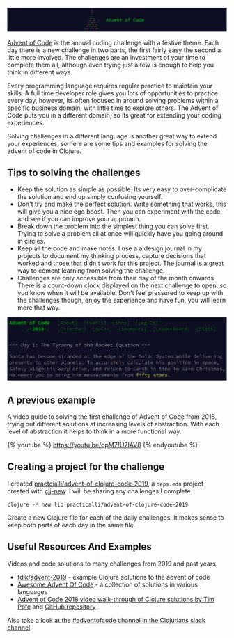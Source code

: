 ![Advent of Code](/images/advent-of-code.png)

[Advent of Code](https://adventofcode.com/) is the annual coding challenge with a festive theme.  Each day there is a new challenge in two parts, the first fairly easy the second a little more involved.  The challenges are an investment of your time to complete them all, although even trying just a few is enough to help you think in different ways.

Every programming language requires regular practice to maintain your skills.  A full time developer role gives you lots of opportunities to practice every day, however, its often focused in around solving problems within a specific business domain, with little time to explore others.  The Advent of Code puts you in a different domain, so its great for extending your coding experiences.

Solving challenges in a different language is another great way to extend your experiences, so here are some tips and examples for solving the advent of code in Clojure.


## Tips to solving the challenges
* Keep the solution as simple as possible.  Its very easy to over-complicate the solution and end up simply confusing yourself.
* Don't try and make the perfect solution.  Write something that works, this will give you a nice ego boost.  Then you can experiment with the code and see if you can improve your approach.
* Break down the problem into the simplest thing you can solve first.  Trying to solve a problem all at once will quickly have you going around in circles.
* Keep all the code and make notes.  I use a a design journal in my projects to document my thinking process, capture decisions that worked and those that didn't work for this project.  The journal is a great way to cement learning from solving the challenge.
* Challenges are only accessible from their day of the month onwards.  There is a count-down clock displayed on the next challenge to open, so you know when it will be available.  Don't feel pressured to keep up with the challenges though, enjoy the experience and have fun, you will learn more that way.

![Advent Of Code 2019 Day 1 challenge snippet](/images/advent-of-code-2019-day1.png)

## A previous example
A video guide to solving the first challenge of Advent of Code from 2018, trying out different solutions at increasing levels of abstraction.  With each level of abstraction it helps to think in a more functional way.

{% youtube %}
https://youtu.be/opM7fU7IAV8
{% endyoutube %}


## Creating a project for the challenge
I created [practcialli/advent-of-clojure-code-2019](https://github.com/practicalli/advent-of-clojure-code-2019), a `deps.edn` project created with [clj-new](https://github.com/seancorfield/clj-new).  I will be sharing any challenges I complete.

```shell
clojure -M:new lib practicalli/advent-of-clojure-code-2019
```

Create a new Clojure file for each of the daily challenges.  It makes sense to keep both parts of each day in the same file.


## Useful Resources And Examples
Videos and code solutions to many challenges from 2019 and past years.

* [fdlk/advent-2019](https://github.com/fdlk/advent-2019) - example Clojure solutions to the advent of code
* [Awesome Advent Of Code](https://github.com/Bogdanp/awesome-advent-of-code) - a collection of solutions in various languages
* [Advent of Code 2018 video walk-through of Clojure solutions by Tim Pote](https://potetm.com/videos.html) and [GitHub repository](https://github.com/potetm/advent-of-code)

Also take a look at the [#adventofcode channel in the Clojurians slack channel](https://clojurians.slack.com/messages/adventofcode).
